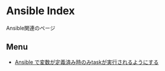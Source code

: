 # Ansible Index

Ansible関連のページ

## Menu

- [Ansible で変数が定義済み時のみtaskが実行されるようにする](define_ansible.html)
